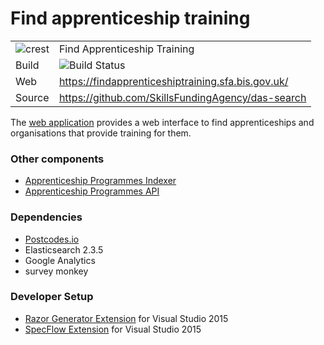 # Find apprenticeship training

|               |               |
| ------------- | ------------- |
|![crest](https://assets.publishing.service.gov.uk/static/images/govuk-crest-bb9e22aff7881b895c2ceb41d9340804451c474b883f09fe1b4026e76456f44b.png) |Find Apprenticeship Training|
| Build | <img alt="Build Status" src="https://sfa-gov-uk.visualstudio.com/DefaultCollection/_apis/public/build/definitions/c39e0c0b-7aff-4606-b160-3566f3bbce23/12/badge" /> |
| Web  | https://findapprenticeshiptraining.sfa.bis.gov.uk/ |
| Source  | https://github.com/SkillsFundingAgency/das-search  |

The [web application](https://www.findapprenticeship.service.gov.uk) provides a web interface to find apprenticeships and organisations that provide training for them.

### Other components
- [Apprenticeship Programmes Indexer](https://github.com/SkillsFundingAgency/das-apprenticeship-programs-indexer)
- [Apprenticeship Programmes API](https://github.com/SkillsFundingAgency/das-apprenticeship-programs-api)

### Dependencies 
- [Postcodes.io](http://postcodes.io)
- Elasticsearch 2.3.5
- Google Analytics
- survey monkey

### Developer Setup
- [Razor Generator Extension](https://visualstudiogallery.msdn.microsoft.com/1f6ec6ff-e89b-4c47-8e79-d2d68df894ec) for Visual Studio 2015
- [SpecFlow Extension](https://visualstudiogallery.msdn.microsoft.com/c74211e7-cb6e-4dfa-855d-df0ad4a37dd6) for Visual Studio 2015
